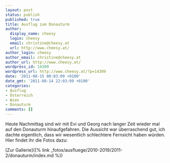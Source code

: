 ```yaml
---
layout: post
status: publish
published: true
title: Ausflug zum Donauturm
author:
  display_name: cheesy
  login: cheesy
  email: christine@cheesy.at
  url: http://www.cheesy.at/
author_login: cheesy
author_email: christine@cheesy.at
author_url: http://www.cheesy.at/
wordpress_id: 14309
wordpress_url: http://www.cheesy.at/?p=14309
date: '2011-08-15 00:03:09 +0100'
date_gmt: '2011-08-14 22:03:09 +0100'
categories:
- Ausflug
- Österreich
- Wien
- Donauturm
comments: []
---
```

<!--:de-->Heute Nachmittag sind wir mit Evi und Georg nach langer Zeit wieder mal auf den Donauturm hinaufgefahren. Die Aussicht war überraschend gut, ich dachte eigentlich, dass wir wesentlich schlechtere Fernsicht haben würden. Hier findet ihr die Fotos dazu:
[Zur Gallerie]({% link _fotos/ausfluege/2010-2019/2011-2/donauturm/index.md %})
<!--:-->

